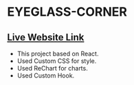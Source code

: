 # EYEGLASS-CORNER

## [Live Website Link](https://eyeglass-corner-review-nargis21.netlify.app/)
- This project based on React.
- Used Custom CSS for style.
- Used ReChart for charts. 
- Used Custom Hook.